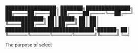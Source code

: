 ████████████████╗    ███████╗██████████████╗
██╔════██╔════██║    ██╔════██╔════╚══██╔══╝
████████████╗ ██║    █████╗ ██║       ██║   
╚════████╔══╝ ██║    ██╔══╝ ██║       ██║   
████████████████████████████╚██████╗  ██║   
╚══════╚══════╚══════╚══════╝╚═════╝  ╚═╝   
                                            

The purpose of select
                                                 
